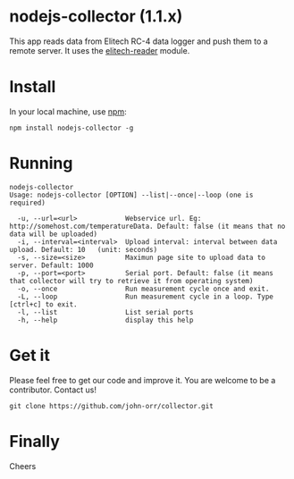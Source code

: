 # nodejs-collector (1.1.x)

This app reads data from Elitech RC-4 data logger and push them to a remote server. It uses the [elitech-reader](https://www.npmjs.com/package/elitech-reader) module.

# Install
In your local machine, use [npm](https://npmjs.org):

```
npm install nodejs-collector -g
```

# Running
```
nodejs-collector
Usage: nodejs-collector [OPTION] --list|--once|--loop (one is required)

  -u, --url=<url>            Webservice url. Eg: http://somehost.com/temperatureData. Default: false (it means that no data will be uploaded)
  -i, --interval=<interval>  Upload interval: interval between data upload. Default: 10   (unit: seconds)
  -s, --size=<size>          Maximun page site to upload data to server. Default: 1000
  -p, --port=<port>          Serial port. Default: false (it means that collector will try to retrieve it from operating system)
  -o, --once                 Run measurement cycle once and exit.
  -L, --loop                 Run measurement cycle in a loop. Type [ctrl+c] to exit.
  -l, --list                 List serial ports
  -h, --help                 display this help
```
# Get it
Please feel free to get our code and improve it. You are welcome to be a contributor. Contact us!
```
git clone https://github.com/john-orr/collector.git
```

# Finally
Cheers
